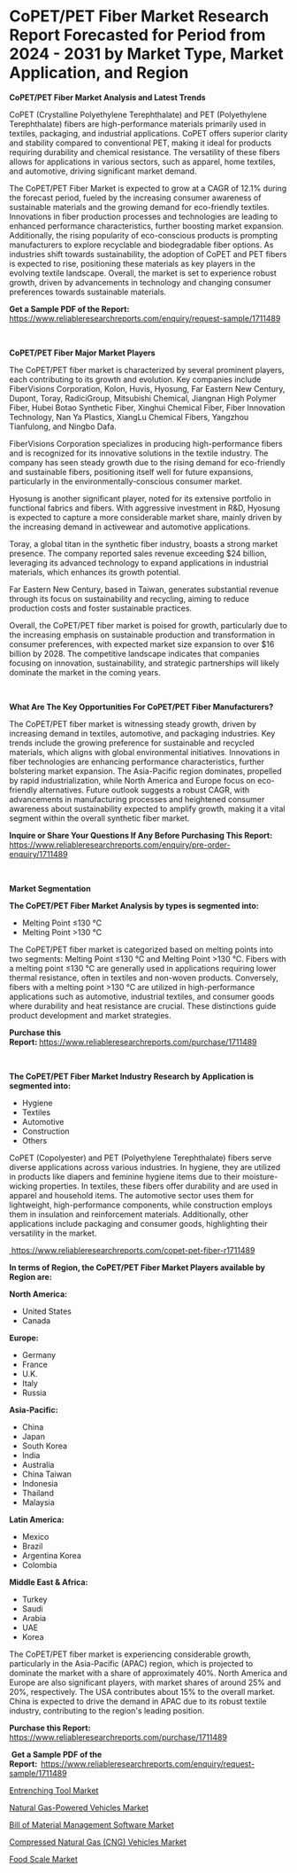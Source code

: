 <p><h1>CoPET/PET Fiber Market Research Report Forecasted for Period from 2024 -  2031 by Market Type, Market Application, and Region</h1></p><p><strong>CoPET/PET Fiber Market Analysis and Latest Trends</strong></p>
<p><p>CoPET (Crystalline Polyethylene Terephthalate) and PET (Polyethylene Terephthalate) fibers are high-performance materials primarily used in textiles, packaging, and industrial applications. CoPET offers superior clarity and stability compared to conventional PET, making it ideal for products requiring durability and chemical resistance. The versatility of these fibers allows for applications in various sectors, such as apparel, home textiles, and automotive, driving significant market demand.</p><p>The CoPET/PET Fiber Market is expected to grow at a CAGR of 12.1% during the forecast period, fueled by the increasing consumer awareness of sustainable materials and the growing demand for eco-friendly textiles. Innovations in fiber production processes and technologies are leading to enhanced performance characteristics, further boosting market expansion. Additionally, the rising popularity of eco-conscious products is prompting manufacturers to explore recyclable and biodegradable fiber options. As industries shift towards sustainability, the adoption of CoPET and PET fibers is expected to rise, positioning these materials as key players in the evolving textile landscape. Overall, the market is set to experience robust growth, driven by advancements in technology and changing consumer preferences towards sustainable materials.</p></p>
<p><strong>Get a Sample PDF of the Report:&nbsp;</strong> <a href="https://www.reliableresearchreports.com/enquiry/request-sample/1711489?utm_campaign=7&utm_medium=2&utm_source=Github&utm_content=ia&utm_term=22102024&utm_id=copetpet-fiber">https://www.reliableresearchreports.com/enquiry/request-sample/1711489</a></p>
<p>&nbsp;</p>
<p><strong>CoPET/PET Fiber Major Market Players</strong></p>
<p><p>The CoPET/PET fiber market is characterized by several prominent players, each contributing to its growth and evolution. Key companies include FiberVisions Corporation, Kolon, Huvis, Hyosung, Far Eastern New Century, Dupont, Toray, RadiciGroup, Mitsubishi Chemical, Jiangnan High Polymer Fiber, Hubei Botao Synthetic Fiber, Xinghui Chemical Fiber, Fiber Innovation Technology, Nan Ya Plastics, XiangLu Chemical Fibers, Yangzhou Tianfulong, and Ningbo Dafa.</p><p>FiberVisions Corporation specializes in producing high-performance fibers and is recognized for its innovative solutions in the textile industry. The company has seen steady growth due to the rising demand for eco-friendly and sustainable fibers, positioning itself well for future expansions, particularly in the environmentally-conscious consumer market.</p><p>Hyosung is another significant player, noted for its extensive portfolio in functional fabrics and fibers. With aggressive investment in R&D, Hyosung is expected to capture a more considerable market share, mainly driven by the increasing demand in activewear and automotive applications.</p><p>Toray, a global titan in the synthetic fiber industry, boasts a strong market presence. The company reported sales revenue exceeding $24 billion, leveraging its advanced technology to expand applications in industrial materials, which enhances its growth potential.</p><p>Far Eastern New Century, based in Taiwan, generates substantial revenue through its focus on sustainability and recycling, aiming to reduce production costs and foster sustainable practices.</p><p>Overall, the CoPET/PET fiber market is poised for growth, particularly due to the increasing emphasis on sustainable production and transformation in consumer preferences, with expected market size expansion to over $16 billion by 2028. The competitive landscape indicates that companies focusing on innovation, sustainability, and strategic partnerships will likely dominate the market in the coming years.</p></p>
<p>&nbsp;</p>
<p><strong>What Are The Key Opportunities For CoPET/PET Fiber Manufacturers?</strong></p>
<p><p>The CoPET/PET fiber market is witnessing steady growth, driven by increasing demand in textiles, automotive, and packaging industries. Key trends include the growing preference for sustainable and recycled materials, which aligns with global environmental initiatives. Innovations in fiber technologies are enhancing performance characteristics, further bolstering market expansion. The Asia-Pacific region dominates, propelled by rapid industrialization, while North America and Europe focus on eco-friendly alternatives. Future outlook suggests a robust CAGR, with advancements in manufacturing processes and heightened consumer awareness about sustainability expected to amplify growth, making it a vital segment within the overall synthetic fiber market.</p></p>
<p><strong>Inquire or Share Your Questions If Any Before Purchasing This Report:</strong> <a href="https://www.reliableresearchreports.com/enquiry/pre-order-enquiry/1711489?utm_campaign=7&utm_medium=2&utm_source=Github&utm_content=ia&utm_term=22102024&utm_id=copetpet-fiber">https://www.reliableresearchreports.com/enquiry/pre-order-enquiry/1711489</a></p>
<p>&nbsp;</p>
<p><strong>Market Segmentation</strong></p>
<p><strong>The CoPET/PET Fiber Market Analysis by types is segmented into:</strong></p>
<p><ul><li>Melting Point ≤130 ℃</li><li>Melting Point >130 ℃</li></ul></p>
<p><p>The CoPET/PET fiber market is categorized based on melting points into two segments: Melting Point ≤130 ℃ and Melting Point >130 ℃. Fibers with a melting point ≤130 ℃ are generally used in applications requiring lower thermal resistance, often in textiles and non-woven products. Conversely, fibers with a melting point >130 ℃ are utilized in high-performance applications such as automotive, industrial textiles, and consumer goods where durability and heat resistance are crucial. These distinctions guide product development and market strategies.</p></p>
<p><strong>Purchase this Report:&nbsp;</strong><a href="https://www.reliableresearchreports.com/purchase/1711489?utm_campaign=7&utm_medium=2&utm_source=Github&utm_content=ia&utm_term=22102024&utm_id=copetpet-fiber">https://www.reliableresearchreports.com/purchase/1711489</a></p>
<p>&nbsp;</p>
<p><strong>The CoPET/PET Fiber Market Industry Research by Application is segmented into:</strong></p>
<p><ul><li>Hygiene</li><li>Textiles</li><li>Automotive</li><li>Construction</li><li>Others</li></ul></p>
<p><p>CoPET (Copolyester) and PET (Polyethylene Terephthalate) fibers serve diverse applications across various industries. In hygiene, they are utilized in products like diapers and feminine hygiene items due to their moisture-wicking properties. In textiles, these fibers offer durability and are used in apparel and household items. The automotive sector uses them for lightweight, high-performance components, while construction employs them in insulation and reinforcement materials. Additionally, other applications include packaging and consumer goods, highlighting their versatility in the market.</p></p>
<p><a href="https://www.reliableresearchreports.com/copet-pet-fiber-r1711489?utm_campaign=7&utm_medium=2&utm_source=Github&utm_content=ia&utm_term=22102024&utm_id=copetpet-fiber">&nbsp;https://www.reliableresearchreports.com/copet-pet-fiber-r1711489</a></p>
<p><strong>In terms of Region, the CoPET/PET Fiber Market Players available by Region are:</strong></p>
<p>
    <p> <strong> North America: </strong>
        <ul>
            <li>United States</li>
            <li>Canada</li>
        </ul>
        </p> 
    <p> <strong> Europe: </strong>
        <ul>
            <li>Germany</li>
            <li>France</li>
            <li>U.K.</li>
            <li>Italy</li>
            <li>Russia</li>
        </ul>
        </p> 
    <p> <strong> Asia-Pacific: </strong>
        <ul>
            <li>China</li>
            <li>Japan</li>
            <li>South Korea</li>
            <li>India</li>
            <li>Australia</li>
            <li>China Taiwan</li>
            <li>Indonesia</li>
            <li>Thailand</li>
            <li>Malaysia</li>
        </ul>
        </p> 
    <p> <strong> Latin America: </strong>
        <ul>
            <li>Mexico</li>
            <li>Brazil</li>
            <li>Argentina Korea</li>
            <li>Colombia</li>
        </ul>
        </p> 
    <p> <strong> Middle East & Africa: </strong>
        <ul>
            <li>Turkey</li>
            <li>Saudi</li>
            <li>Arabia</li>
            <li>UAE</li>
            <li>Korea</li>
        </ul>
    </p>
    </p>
<p><p>The CoPET/PET fiber market is experiencing considerable growth, particularly in the Asia-Pacific (APAC) region, which is projected to dominate the market with a share of approximately 40%. North America and Europe are also significant players, with market shares of around 25% and 20%, respectively. The USA contributes about 15% to the overall market. China is expected to drive the demand in APAC due to its robust textile industry, contributing to the region's leading position.</p></p>
<p><strong>Purchase this Report: </strong><a href="https://www.reliableresearchreports.com/purchase/1711489?utm_campaign=7&utm_medium=2&utm_source=Github&utm_content=ia&utm_term=22102024&utm_id=copetpet-fiber">https://www.reliableresearchreports.com/purchase/1711489</a></p>
<p>&nbsp;<strong>Get a Sample PDF of the Report:&nbsp;&nbsp;</strong><a href="https://www.reliableresearchreports.com/enquiry/request-sample/1711489?utm_campaign=7&utm_medium=2&utm_source=Github&utm_content=ia&utm_term=22102024&utm_id=copetpet-fiber">https://www.reliableresearchreports.com/enquiry/request-sample/1711489</a></p>
<p><strong></strong></p>
<p><p><a href="https://issuu.com/reportprime-2/docs/entrenching-tool-market-size-2030.p_c36446b4732344?utm_campaign=7&utm_medium=2&utm_source=Github&utm_content=ia&utm_term=22102024&utm_id=copetpet-fiber">Entrenching Tool Market</a></p><p><a href="https://github.com/MelgarBasny/Market-Research-Report-List-1/blob/main/natural-gas-powered-vehicles-market.md?utm_campaign=7&utm_medium=2&utm_source=Github&utm_content=ia&utm_term=22102024&utm_id=copetpet-fiber">Natural Gas-Powered Vehicles Market</a></p><p><a href="https://www.linkedin.com/pulse/bill-material-management-software-market-evolution-8epof?utm_campaign=7&utm_medium=2&utm_source=Github&utm_content=ia&utm_term=22102024&utm_id=copetpet-fiber">Bill of Material Management Software Market</a></p><p><a href="https://github.com/darientvns/Market-Research-Report-List-1/blob/main/compressed-natural-gas-cng-vehicles-market.md?utm_campaign=7&utm_medium=2&utm_source=Github&utm_content=ia&utm_term=22102024&utm_id=copetpet-fiber">Compressed Natural Gas (CNG) Vehicles Market</a></p><p><a href="https://issuu.com/reportprime-2/docs/food-scale-market-size-2030.pptx_d0453e8817f9e0?utm_campaign=7&utm_medium=2&utm_source=Github&utm_content=ia&utm_term=22102024&utm_id=copetpet-fiber">Food Scale Market</a></p></p>
